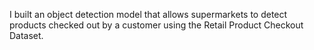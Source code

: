 I built an object detection model that allows supermarkets to detect products checked out by a customer using the Retail Product Checkout Dataset.
